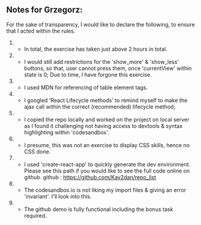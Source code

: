 ## Notes for Grzegorz:

For the sake of transparency, I would like to declare the following, to ensure that I acted within the rules.

1. - In total, the exercise has taken just above 2 hours in total.
2. - I would still add restrictions for the 'show_more' & 'show_less' buttons, so that, user cannot press them, once 'currentView' within state is 0; Due to time, I have forgone this exercise.
3. - I used MDN for referencing of table element tags.
4. - I googled 'React Lifecycle methods' to remind myself to make the ajax call within the correct (recommended) lifecycle method;
5. - I copied the repo locally and worked on the project on local server as I found it challenging not having access to devtools & syntax highlighting within 'codesandbox'.
6. - I presume, this was not an exercise to display CSS skills, hence no CSS done.
7. - I used 'create-react-app' to quickly generate the dev environment. Please see this path if you would like to see the full code online on github.
github : https://github.com/Kay2dan/repo_list
8. - The codesandbox.io is not liking my import files & giving an error 'invariant'. I'll look into this.
9. - The github demo is fully functional including the bonus task required.